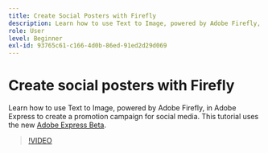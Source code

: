 ```yaml
---
title: Create Social Posters with Firefly
description: Learn how to use Text to Image, powered by Adobe Firefly, to create a promotion campaign for social media
role: User
level: Beginner
exl-id: 93765c61-c166-4d0b-86ed-91ed2d29d069
---
```

# Create social posters with Firefly

Learn how to use Text to Image, powered by Adobe Firefly, in Adobe Express to create a promotion campaign for social media. This tutorial uses the new [Adobe Express Beta](https://www.adobe.com/express/).

>[!VIDEO](https://video.tv.adobe.com/v/3420533?quality=12&learn=on&hidetitle=true)
